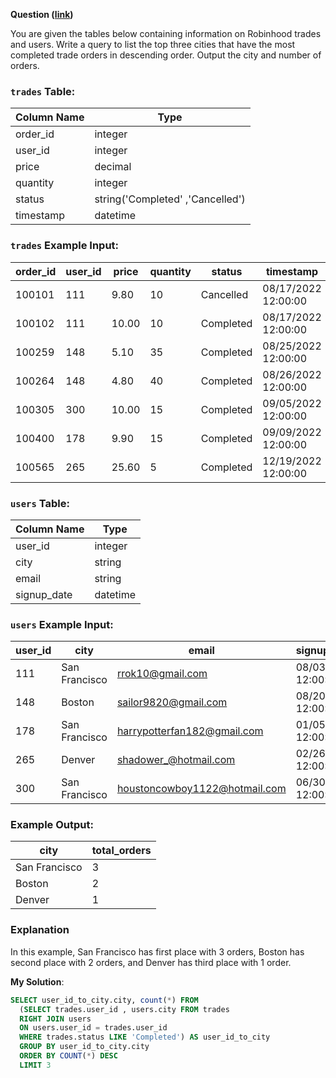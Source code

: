 **Question ([link](https://datalemur.com/questions/completed-trades))**

You are given the tables below containing information on Robinhood trades and users. Write a query to list the top three cities that have the most completed trade orders in descending order.
Output the city and number of orders.

### `trades` Table:

| Column Name | Type |
| ----------- | ---- |
| order\_id | integer |
| user\_id | integer |
| price | decimal |
| quantity | integer |
| status | string('Completed' ,'Cancelled') |
| timestamp | datetime |

### `trades` Example Input:

| order\_id | user\_id | price | quantity | status | timestamp |
| -------- | ------- | ----- | -------- | ------ | --------- |
| 100101 | 111 | 9.80 | 10 | Cancelled | 08/17/2022 12:00:00 |
| 100102 | 111 | 10.00 | 10 | Completed | 08/17/2022 12:00:00 |
| 100259 | 148 | 5.10 | 35 | Completed | 08/25/2022 12:00:00 |
| 100264 | 148 | 4.80 | 40 | Completed | 08/26/2022 12:00:00 |
| 100305 | 300 | 10.00 | 15 | Completed | 09/05/2022 12:00:00 |
| 100400 | 178 | 9.90 | 15 | Completed | 09/09/2022 12:00:00 |
| 100565 | 265 | 25.60 | 5 | Completed | 12/19/2022 12:00:00 |

### `users` Table:

| Column Name | Type |
| ----------- | ---- |
| user\_id | integer |
| city | string |
| email | string |
| signup\_date | datetime |

### `users` Example Input:

| user\_id | city | email | signup\_date |
| ------- | ---- | ----- | ----------- |
| 111 | San Francisco | [rrok10@gmail.com](mailto:rrok10@gmail.com) | 08/03/2021 12:00:00 |
| 148 | Boston | [sailor9820@gmail.com](mailto:sailor9820@gmail.com) | 08/20/2021 12:00:00 |
| 178 | San Francisco | [harrypotterfan182@gmail.com](mailto:harrypotterfan182@gmail.com) | 01/05/2022 12:00:00 |
| 265 | Denver | [shadower_@hotmail.com](mailto:shadower_@hotmail.com) | 02/26/2022 12:00:00 |
| 300 | San Francisco | [houstoncowboy1122@hotmail.com](mailto:houstoncowboy1122@hotmail.com) | 06/30/2022 12:00:00 |

### Example Output:

| city | total\_orders |
| ---- | ------------ |
| San Francisco | 3 |
| Boston | 2 |
| Denver | 1 |

### Explanation

In this example, San Francisco has first place with 3 orders, Boston has second place with 2 orders, and Denver has third place with 1 order.

**My Solution**:

```sql
SELECT user_id_to_city.city, count(*) FROM
  (SELECT trades.user_id , users.city FROM trades
  RIGHT JOIN users 
  ON users.user_id = trades.user_id
  WHERE trades.status LIKE 'Completed') AS user_id_to_city
  GROUP BY user_id_to_city.city
  ORDER BY COUNT(*) DESC
  LIMIT 3 
```
